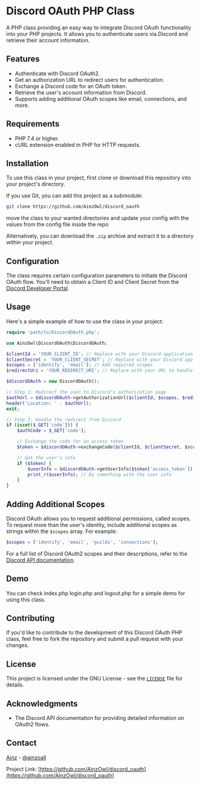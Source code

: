 
# Discord OAuth PHP Class

A PHP class providing an easy way to integrate Discord OAuth functionality into your PHP projects. It allows you to authenticate users via Discord and retrieve their account information.

## Features

- Authenticate with Discord OAuth2.
- Get an authorization URL to redirect users for authentication.
- Exchange a Discord code for an OAuth token.
- Retrieve the user's account information from Discord.
- Supports adding additional OAuth scopes like email, connections, and more.

## Requirements

- PHP 7.4 or higher.
- cURL extension enabled in PHP for HTTP requests.

## Installation

To use this class in your project, first clone or download this repository into your project's directory.

If you use Git, you can add this project as a submodule:

```bash
git clone https://github.com/AinzOwl/discord_oauth
```
move the class to your wanted directories and update your config with the values from the config file inside the repo

Alternatively, you can download the `.zip` archive and extract it to a directory within your project.


## Configuration

The class requires certain configuration parameters to initiate the Discord OAuth flow. You'll need to obtain a Client ID and Client Secret from the [Discord Developer Portal](https://discord.com/developers/applications).

## Usage

Here's a simple example of how to use the class in your project:

```php
require 'path/to/DiscordOAuth.php';

use AinzOwl\DiscordOAuth\DiscordOAuth;

$clientId = 'YOUR_CLIENT_ID'; // Replace with your Discord application client ID
$clientSecret = 'YOUR_CLIENT_SECRET'; // Replace with your Discord application client secret
$scopes = ['identify', 'email']; // Add required scopes
$redirectUri = 'YOUR_REDIRECT_URI'; // Replace with your URL to handle OAuth redirect

$discordOAuth = new DiscordOAuth();

// Step 1: Redirect the user to Discord's authorization page
$authUrl = $discordOAuth->getAuthorizationUrl($clientId, $scopes, $redirectUri);
header('Location: ' . $authUrl);
exit;

// Step 2: Handle the redirect from Discord
if (isset($_GET['code'])) {
    $authCode = $_GET['code'];

    // Exchange the code for an access token
    $token = $discordOAuth->exchangeCode($clientId, $clientSecret, $scopes, $authCode, $redirectUri);

    // Get the user's info
    if ($token) {
        $userInfo = $discordOAuth->getUserInfo($token['access_token']);
        print_r($userInfo); // Do something with the user info
    }
}
```

## Adding Additional Scopes

Discord OAuth allows you to request additional permissions, called scopes. To request more than the user's identity, include additional scopes as strings within the `$scopes` array. For example:

```php
$scopes = ['identify', 'email', 'guilds', 'connections'];
```

For a full list of Discord OAuth2 scopes and their descriptions, refer to the [Discord API documentation](https://discord.com/developers/docs/topics/oauth2#shared-resources-oauth2-scopes).

## Demo

You can check index.php login.php and logout.php for a simple demo for using this class.

## Contributing

If you'd like to contribute to the development of this Discord OAuth PHP class, feel free to fork the repository and submit a pull request with your changes.

## License

This project is licensed under the GNU License - see the [`LICENSE`](LICENSE) file for details.

## Acknowledgments

- The Discord API documentation for providing detailed information on OAuth2 flows.

## Contact

[Ainz](https://ainz.uk) - [@ainzoall](https://twitter.com/ainzoall)

Project Link: [https://github.com/AinzOwl/discord_oauth](https://github.com/AinzOwl/discord_oauth)

